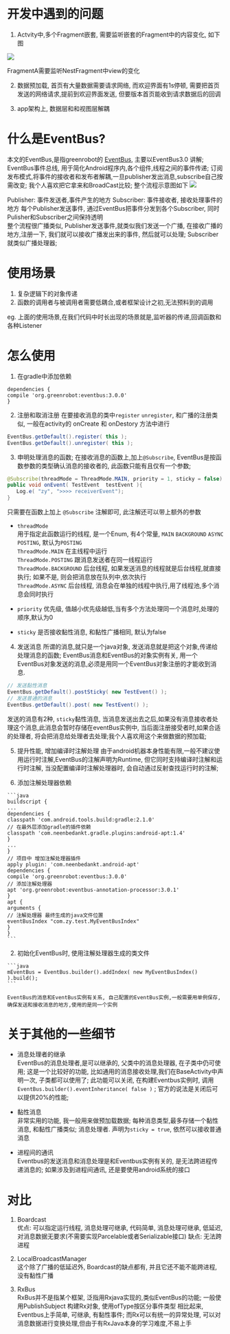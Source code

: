 # 开发中遇到的问题

1. Actvity中,多个Fragment嵌套, 需要监听嵌套的Fragment中的内容变化, 如下图

  ![](http://obh9ec69s.bkt.clouddn.com/NestMessage.png)

  FragmentA需要监听NestFragment中view的变化

2. 数据预加载, 首页有大量数据需要请求网络, 而欢迎界面有1s停顿, 需要把首页发送的网络请求,提前到欢迎界面发送, 但要版本首页能收到请求数据后的回调

3. app架构上, 数据层和和视图层解耦

# 什么是EventBus?

本文的EventBus,是指greenrobot的 [EventBus](https://github.com/greenrobot/EventBus), 主要以EventBus3.0 讲解; EventBus事件总线, 用于简化Android程序内,各个组件,线程之间的事件传递; 订阅发布模式,将事件的接收者和发布者解耦,一旦publisher发出消息,subscribe自己按需改变; 我个人喜欢把它拿来和BroadCast比较; 整个流程示意图如下 ![](http://obh9ec69s.bkt.clouddn.com/EventBus-Publish-Subscribe.png)

Publisher: 事件发送者,事件产生的地方 Subscriber: 事件接收者, 接收处理事件的地方 每个Publisher发送事件, 通过EventBus把事件分发到各个Subscriber, 同时Pulisher和Subscriber之间保持透明<br>
整个流程很广播类似, Publisher发送事件,就类似我们发送一个广播, 在接收广播的地方,注册一下, 我们就可以接收广播发出来的事件, 然后就可以处理; Subscriber就类似广播处理器;

# 使用场景

1. 复杂逻辑下的对象传递
2. 函数的调用者与被调用者需要低耦合,或者框架设计之初,无法预料到的调用

eg. 上面的使用场景,在我们代码中时长出现的场景就是,监听器的传递,回调函数和各种Listener

# 怎么使用

1. 在gradle中添加依赖

  ```
  dependencies {
  compile 'org.greenrobot:eventbus:3.0.0'
  }
  ```

2. 注册和取消注册 在要接收消息的类中`register` `unregister`, 和广播的注册类似, 一般在activity的 onCreate 和 onDestory 方法中进行

  ```java
  EventBus.getDefault().register( this );
  EventBus.getDefault().unregister( this );
  ```

3. 申明处理消息的函数; 在接收消息的函数上,加上`@Subscribe`, EventBus是按函数参数的类型确认消息的接收者的, 此函数只能有且仅有一个参数;

  ```java
  @Subscribe(threadMode = ThreadMode.MAIN, priority = 1, sticky = false)
  public void onEvent( TestEvent  testEvent ){    
     Log.e( "zy", ">>>> receiverEvent");
  }
  ```

  只需要在函数上加上 `@Subscribe` 注解即可, 此注解还可以带上额外的参数

  - `threadMode`<br>
    用于指定此函数运行的线程, 是一个Enum, 有4个常量, `MAIN` `BACKGROUND` `ASYNC` `POSTING`, 默认为`POSTING`<br>
    `ThreadMode.MAIN` 在主线程中运行<br>
    `ThreadMode.POSTING` 跟消息发送者在同一线程运行<br>
    `ThreadMode.BACKGROUND` 后台线程, 如果发送消息的线程就是后台线程,就直接执行; 如果不是, 则会把消息放在队列中,依次执行<br>
    `ThreadMode.ASYNC` 后台线程, 消息会在单独的线程中执行,用了线程池,多个消息会同时执行

  - `priority` 优先级, 值越小优先级越低,当有多个方法处理同一个消息时,处理的顺序,默认为0

  - `sticky` 是否接收黏性消息, 和黏性广播相同, 默认为false

4. 发送消息 所谓的消息,就只是一个java对象, 发送消息就是把这个对象,传递给处理消息的函数; EventBus消息和EventBus的对象实例有关, 用一个EventBus对象发送的消息,必须是用同一个EventBus对象注册的才能收到消息.

  ```java
  // 发送黏性消息
  EventBus.getDefault().postSticky( new TestEvent() );
  // 发送普通的消息
  EventBus.getDefault().post( new TestEvent() );
  ```

  发送的消息有2种, `sticky`黏性消息, 当消息发送出去之后,如果没有消息接收者处理这个消息,此消息会暂时存储在eventBus实例中, 当后面注册接受者时,如果合适的处理者, 将会把消息给处理者去处理;我个人喜欢用这个来做数据的预加载;

5. 提升性能, 增加编译时注解处理 由于android机器本身性能有限,一般不建议使用运行时注解,EventBus的注解声明为Runtime, 但它同时支持编译时注解和运行时注解, 当没配置编译时注解处理器时, 会自动通过反射查找运行时的注解;

  1. 添加注解处理器依赖

    ```java
    buildscript {
    ...
    dependencies {
    classpath 'com.android.tools.build:gradle:2.1.0'
    // 在最外层添加gradle的插件依赖
    classpath 'com.neenbedankt.gradle.plugins:android-apt:1.4'
    }
    ...
    }
    // 项目中 增加注解处理器插件
    apply plugin: 'com.neenbedankt.android-apt'
    dependencies {
    compile 'org.greenrobot:eventbus:3.0.0'
    // 添加注解处理器
    apt 'org.greenrobot:eventbus-annotation-processor:3.0.1'
    }
    apt {
    arguments {
    // 注解处理器 最终生成的java文件位置
    eventBusIndex "com.zy.test.MyEventBusIndex"
    }
    }
    ```

  2. 初始化EventBus时, 使用注解处理器生成的类文件

    ```java
    mEventBus = EventBus.builder().addIndex( new MyEventBusIndex() ).build();
    ```

    EventBus的消息和EventBus实例有关系, 自己配置的EventBus实例,一般需要用单例保存, 确保发送和接收消息的地方,使用的是同一个实例

# 关于其他的一些细节

- 消息处理者的继承<br>
  EventBus的消息处理者,是可以继承的, 父类中的消息处理器, 在子类中仍可使用; 这是一个比较好的功能, 比如通用的消息接收处理,我们在BaseActivity中声明一次, 子类都可以使用了; 此功能可以关闭, 在构建Eventbus实例时, 调用 `EventBus.builder().eventInheritance( false )` ; 官方的说法是关闭后可以提供20%的性能;

- 黏性消息<br>
  非常实用的功能, 我一般用来做预加载数据; 每种消息类型,最多存储一个黏性消息, 和黏性广播类似; 消息处理者. 声明为`sticky = true`, 依然可以接收普通消息

- 进程间的通讯<br>
  Eventbus的发送消息和消息处理是和Eventbus实例有关的, 是无法跨进程传递消息的; 如果涉及到进程间通讯, 还是要使用android系统的接口

# 对比

1. Boardcast<br>
  优点: 可以指定运行线程, 消息处理可继承, 代码简单, 消息处理可继承, 低延迟, 对消息数据无要求(不需要实现Parcelable或者Serializable接口) 缺点: 无法跨进程

2. LocalBroadcastManager<br>
  这个除了广播的低延迟外, Boardcast的缺点都有, 并且它还不能不能跨进程, 没有黏性广播

3. RxBus<br>
  RxBus并不是指某个框架, 泛指用Rxjava实现的,类似EventBus的功能; 一般使用PublishSubject 构建Rx对象, 使用ofType按区分事件类型 相比起来, Eventbus上手简单, 可继承, 有黏性事件; 而Rx可以有统一的异常处理, 可以对消息数据进行变换处理,但由于有RxJava本身的学习难度,不易上手
